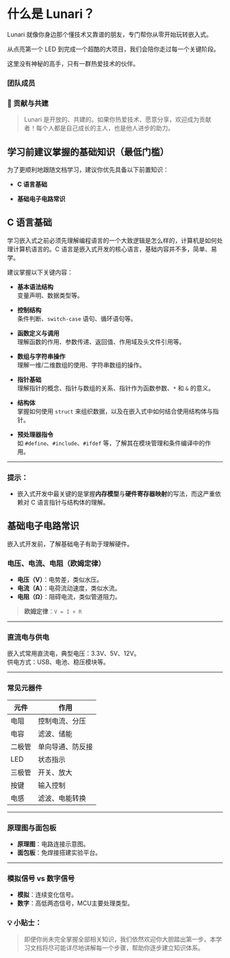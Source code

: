 # 什么是 Lunari？

Lunari 就像你身边那个懂技术又靠谱的朋友，专门帮你从零开始玩转嵌入式。

从点亮第一个 LED 到完成一个超酷的大项目，我们会陪你走过每一个关键阶段。  

这里没有神秘的高手，只有一群热爱技术的伙伴。

### 团队成员

<TeamMember />

### 🙌 贡献与共建 <GithubIcon link="https://github.com/your-org/your-repo" />

> Lunari 是开放的、共建的。如果你热爱技术、愿意分享，欢迎成为贡献者！每个人都是自己成长的主人，也是他人进步的助力。

## 学习前建议掌握的基础知识（最低门槛）

为了更顺利地跟随文档学习，建议你优先具备以下前置知识：

- **C 语言基础**  

- **基础电子电路常识**    

## C 语言基础

学习嵌入式之前必须先理解编程语言的一个大致逻辑是怎么样的，计算机是如何处理计算机语言的。C 语言是嵌入式开发的核心语言，基础内容并不多，简单、易学。

建议掌握以下关键内容：

- **基本语法结构**  
  变量声明、数据类型等。

- **控制结构**  
  条件判断、`switch-case` 语句、循环语句等。

- **函数定义与调用**  
  理解函数的作用、参数传递、返回值、作用域及头文件引用等。

- **数组与字符串操作**  
  理解一维/二维数组的使用、字符串数组的操作。

- **指针基础**  
  理解指针的概念、指针与数组的关系、指针作为函数参数、`*` 和 `&` 的意义。

- **结构体**  
  掌握如何使用 `struct` 来组织数据，以及在嵌入式中如何结合使用结构体与指针。

- **预处理器指令**  
  如 `#define`、`#include`、`#ifdef` 等，了解其在模块管理和条件编译中的作用。

---

### 提示：
- 嵌入式开发中最关键的是掌握**内存模型**与**硬件寄存器映射**的写法，而这严重依赖对 C 语言指针与结构体的理解。

## 基础电子电路常识

嵌入式开发前，了解基础电子有助于理解硬件。

### 电压、电流、电阻（欧姆定律）

- **电压（V）**：电势差，类似水压。
- **电流（A）**：电荷流动速度，类似水流。
- **电阻（Ω）**：阻碍电流，类似管道阻力。

> **欧姆定律**：`V = I × R`

---

### 直流电与供电

嵌入式常用直流电，典型电压：3.3V、5V、12V。  
供电方式：USB、电池、稳压模块等。

---

### 常见元器件

| 元件 | 作用           |
|------|----------------|
| 电阻 | 控制电流、分压 |
| 电容 | 滤波、储能     |
| 二极管 | 单向导通、防反接 |
| LED  | 状态指示       |
| 三极管 | 开关、放大     |
| 按键 | 输入控制       |
| 电感 | 滤波、电能转换 |

---

### 原理图与面包板

- **原理图**：电路连接示意图。  
- **面包板**：免焊接搭建实验平台。

---

### 模拟信号 vs 数字信号

- **模拟**：连续变化信号。  
- **数字**：高低两态信号，MCU主要处理类型。

### 💡 小贴士：
> 即便你尚未完全掌握全部相关知识，我们依然欢迎你大胆踏出第一步。本学习文档将尽可能详尽地讲解每一个步骤，帮助你逐步建立知识体系。

<script setup>
import GithubIcon from "../.vitepress/theme/components/GithubIcon.vue"
import TeamMember from "../.vitepress/theme/components/TeamMember.vue"
</script>